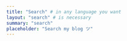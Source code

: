 ```yaml
---
title: "Search" # in any language you want
layout: "search" # is necessary
summary: "search"
placeholder: "Search my blog ツ"
---
```


